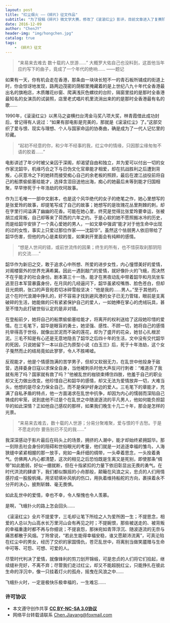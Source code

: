```yaml
---
layout: post
title: "红尘烟火 ——《碎片》征文作品"
subtitle: "为了投稿《碎片》微文学大赛，修改了《滚滚红尘》影评，目前文章进入了复赛阶段，同时也在简书首页得到了编辑推荐"
date: 2016-12-09
author: "ChenJY"
header-img: "img/hongchen.jpg"
catalog: true
tags: 
    - 《碎片》征文
---
```


> “来易来去难去 数十载的人世游……” 大概罗大佑自己也没料到，这首他当年应约写下的曲子，竟成了一个年代的绝响……  ——题记

如果有一天，你有机会走在香港，那条由一块块长短不一的青石板所铺成的街道上时，你会惊讶地发现，路两边茂密的荫郁里掩藏着的是上世纪八九十年代全香港最出名的旗袍店，木质雕花纱窗、爬满浅灰色螺纹的台阶，隔窗里挂的是那时全香港最知名的女演员的试装照，店里老式唱片机里流淌出来的的是那时全香港最有名的歌……

1990年，《滚滚红尘》以黑马之姿横扫台湾金马奖八项大奖，林青霞借此成功封后，曾记得有人说过：“如果有部电影是完美的，那就是《滚滚红尘》了。”这部交织了爱与恨、现实与理想、个人与国家命运的协奏曲，确是成为了一代人记忆里的珍藏。

> “起初不经意的你，和少年不经事的我，红尘中的情缘，只因那尘缘匆匆不语的胶着……”

电影讲述了年少时被父亲囚于深阁，却渴望自由和独立，并为爱可以付出一切的女作家沈韶华，机缘巧合之下与日伪文化官章能才相爱，却在抗战胜利之后遭到背叛，心灰意冷之下的她转而接受痴心自己的余老板的照顾，最后在渡江战役前将自己的船票偷偷塞给能才，选择含泪目送他出海，痴心的她最后未等到能才归国相聚，早早惨死于十年浩劫的坎坷故事。

作为三毛唯一一部中文剧本，也是这个风华绝代的女子的绝笔之作，她心里想写的是张爱玲的故事，却提笔写成了自己的故事；她想写的是玫瑰花丛里荆棘的刺，却在字里行间溢满了幽幽的花香。可能在她心里，终究是觉得比张爱玲要幸运，张被胡兰成背叛，自己却等来了荷西的六年之约。于是心软的她不愿照搬冰冷的历史，而是给韶华安排了一个真心爱她的男人，一如文章中强调“能才对于他生命中出现的过的女性，事实上只爱过那位作家——沈韶华”。虽然这个怯弱男人依旧带给了韶华伤害，但他的内心是柔软的茧，如果剥开里面会有纯粹的感情。

> “想是人世间的错，或前世流传的因果；终生的所有，也不惜获取刹那阴阳的交流……”

韶华作为新旧之交，敢于追求心中所想、所爱的进步女性，内心憧憬美好的爱情，对阁楼窗外的世界充满希冀。因此一遇到敲门的爱情，就好像扑火的飞蛾，而决然不在乎能才的社会身份。剧本第三十一场，能才在黑夜动乱中带着韶华和月凤坐车逃至日本军营暴露身份，在月凤的几经逼问下，韶华虽紧咬嘴唇、脸色苍白，但却目光炯炯，张口的声音宛若切冰碎雪般坚决：“他是我的……男人。”至于其他的，这个在时代浪潮中挣扎的，好不容易才找到避风港的女子已无力管辖，眼前是支离破碎的生活，她能做的只有紧紧保护自己的爱人，一如她捧在掌心的虎绒玩具，甚至不惜为此打破世俗认定的是非对错。

在登船前夕，她将自己的船票偷偷塞给能才，将离开的权利送给了这段她珍惜的爱情。在三毛笔下，韶华是眼盲的勇士，她坚强、感性、不顾一切，她将自己的感情托举得高于世俗，就像出淤泥而不染的莲花，却为了盛开的花朵，她甘心扎根淤泥。三毛不知是有心还是无意地隐去了韶华之后四十年的生活，文中没有交代韶华的死因，只说她留下一本以自己为原型小说《白玉兰》后，死于十年浩劫，这个女子戛然而止的结局竟如此寥寥，令人不胜唏嘘。

反观能才，他是个情感饱满的苦学男子，但却又软弱无力，在乱世中他投身于敌营，选择委身日寇以求保全自身，当他被刺杀时他大声反问行刺者：“难道杀了我就有用了吗？国家就有救了吗？”他被乱世的枷锁束缚住四肢，他羞于自己的职业却又无力做出改变。他珍惜自己和韶华的感情，却又无法为爱情放弃一切，大难当头，他想的是尽全力保全自己，而不是保护好身边的爱人。三毛笔下的章能才，充满了自私矛盾的特点，他一方面渴求在乱世中抗争，却因为内心的懦弱而深陷自己铸成的牢笼，说到底他不过是个在乱世之中随波逐流的平凡男人，他如何能负担韶华的如此深情？正如他自己感叹的那样，如果我们晚生十几二十年，那会是怎样的光景。

> “来易来去难去，数十载的人世游；分易分聚难聚，爱与恨的千古愁。于是不愿走的你 要告别已不见的我……”

我深深感动于影片最后在码头上的场景，拥挤的人潮中，能才却始终紧拥韶华。那一刻除去社会身份的阻碍和世俗眼光的考量，他们就是一对追逐幸福的雏鸟，人海狭缝中紧紧相握的那一放手，宛如一条纤细的绸带，一头牵着思念，一头拴着勇气。仿佛两人内心都清楚，这次的相见之后恐怕既是生离又是死别，即使那条“绸带”如此脆弱，好似一绷就断，但在十指紧扣的力量下依旧彰显出无畏的勇气。在时代洪流的肆虐下，我们都似飘摇的小舟那般，颠簸在风浪之尖，忠贞的人们用情感拧成一股股帆绳，用坚韧填补风帆的伤口，用执着维持船舵的方向，裹挟着永不分开的决心，披荆斩棘、毫无畏惧。

如此乱世中的爱情，幸也不幸，令人惭愧也令人羡慕。

是啊，飞蛾扑火的路上怎会回头……

《滚滚红尘》全片不提爱字，三毛却让笔下所绘之人为爱所困一生；不提思念，相爱的人总以为山高水长万里河山会有再见之时；不提婉恨，那些被送走的、被背叛的幸福重逢时都不再与你细说；不提哀怨，那抹宛如青萍浮沉、随波逐流的无奈与痛苦都散于风烟。丁玲曾说，“若此生能得幸福安稳，谁又愿颠沛流离”，可真沦陷在红尘中的男女，经历了交织的家国情仇，苍茫乱世中，将离别当做笑靥赠与生命中可等、可怨、可想、可爱的人。

尽管时代判决了爱情，就像锋利的剪刀划开锦缎，可是忠贞的人们将它们拾起，继续缝补完好，不离不弃；尽管我们走过红尘，却又不能超脱红尘，只能挣扎在彼此生命的浮沉中，像一只挂着灯火的孤舟，摇曳在风浪之中……

飞蛾扑火时，一定是极快乐极幸福的，一生难忘……

### 许可协议
* 本文遵守创作共享 <a href="https://creativecommons.org/licenses/by-nc-sa/3.0/cn/" target="_blank"><b>CC BY-NC-SA 3.0协议</b></a>
* 网络平台转载请联系 Chen.Jiayang@foxmail.com

